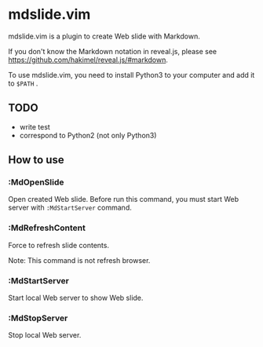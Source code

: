 # mdslide.vim

mdslide.vim is a plugin to create Web slide with Markdown.

If you don't know the Markdown notation in reveal.js, please see https://github.com/hakimel/reveal.js/#markdown.

To use mdslide.vim, you need to install Python3 to your computer and add it to `$PATH` .

## TODO

* write test
* correspond to Python2 (not only Python3)

## How to use

### :MdOpenSlide

Open created Web slide. Before run this command, you must start Web server with `:MdStartServer` command.

### :MdRefreshContent

Force to refresh slide contents.

Note: This command is not refresh browser.

### :MdStartServer

Start local Web server to show Web slide.

### :MdStopServer

Stop local Web server.

